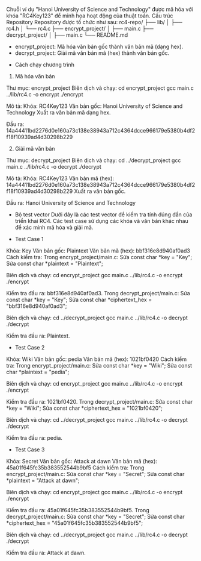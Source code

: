 Chuỗi ví dụ "Hanoi University of Science and Technology" được mã hóa với khóa "RC4Key123" để minh họa hoạt động của thuật toán.
Cấu trúc Repository
Repository được tổ chức như sau:
rc4-repo/
├── lib/
│   ├── rc4.h
│   └── rc4.c
├── encrypt_project/
│   ├── main.c
├── decrypt_project/
│   ├── main.c
└── README.md

- encrypt_project: Mã hóa văn bản gốc thành văn bản mã (dạng hex).
- decrypt_project: Giải mã văn bản mã (hex) thành văn bản gốc.


* Cách chạy chương trình
1. Mã hóa văn bản

Thư mục: encrypt_project
Biên dịch và chạy: cd encrypt_project
                   gcc main.c ../lib/rc4.c -o encrypt
                   ./encrypt

Mô tả:
Khóa: RC4Key123
Văn bản gốc: Hanoi University of Science and Technology
Xuất ra văn bản mã dạng hex.

Đầu ra: 14a44411bd2276d0e160a73c138e38943a712c4364dcce966179e5380b4df2f18f10939ad4d30298b229

2. Giải mã văn bản

Thư mục: decrypt_project
Biên dịch và chạy: cd ../decrypt_project
                   gcc main.c ../lib/rc4.c -o decrypt
                   ./decrypt

Mô tả:
Khóa: RC4Key123
Văn bản mã (hex): 14a44411bd2276d0e160a73c138e38943a712c4364dcce966179e5380b4df2f18f10939ad4d30298b229
Xuất ra văn bản gốc.

Đầu ra: Hanoi University of Science and Technology

* Bộ test vector
Dưới đây là các test vector để kiểm tra tính đúng đắn của triển khai RC4. Các test case sử dụng các khóa và văn bản khác nhau để xác minh mã hóa và giải mã.

- Test Case 1

Khóa: Key
Văn bản gốc: Plaintext
Văn bản mã (hex): bbf316e8d940af0ad3
Cách kiểm tra:
Trong encrypt_project/main.c:
Sửa const char *key = "Key";
Sửa const char *plaintext = "Plaintext";

Biên dịch và chạy: cd encrypt_project
                   gcc main.c ../lib/rc4.c -o encrypt
                   ./encrypt

Kiểm tra đầu ra: bbf316e8d940af0ad3.
Trong decrypt_project/main.c:
Sửa const char *key = "Key";
Sửa const char *ciphertext_hex = "bbf316e8d940af0ad3";

Biên dịch và chạy: cd ../decrypt_project
                   gcc main.c ../lib/rc4.c -o decrypt
                   ./decrypt

Kiểm tra đầu ra: Plaintext.

- Test Case 2

Khóa: Wiki
Văn bản gốc: pedia
Văn bản mã (hex): 1021bf0420
Cách kiểm tra:
Trong encrypt_project/main.c:
Sửa const char *key = "Wiki";
Sửa const char *plaintext = "pedia";

Biên dịch và chạy: cd encrypt_project
                   gcc main.c ../lib/rc4.c -o encrypt
                   ./encrypt

Kiểm tra đầu ra: 1021bf0420.
Trong decrypt_project/main.c:
Sửa const char *key = "Wiki";
Sửa const char *ciphertext_hex = "1021bf0420";

Biên dịch và chạy: cd ../decrypt_project
                   gcc main.c ../lib/rc4.c -o decrypt
                   ./decrypt

Kiểm tra đầu ra: pedia.

- Test Case 3

Khóa: Secret
Văn bản gốc: Attack at dawn
Văn bản mã (hex): 45a01f645fc35b383552544b9bf5
Cách kiểm tra:
Trong encrypt_project/main.c:
Sửa const char *key = "Secret";
Sửa const char *plaintext = "Attack at dawn";

Biên dịch và chạy: cd encrypt_project
                   gcc main.c ../lib/rc4.c -o encrypt
                   ./encrypt

Kiểm tra đầu ra: 45a01f645fc35b383552544b9bf5.
Trong decrypt_project/main.c:
Sửa const char *key = "Secret";
Sửa const char *ciphertext_hex = "45a01f645fc35b383552544b9bf5";

Biên dịch và chạy: cd ../decrypt_project
                   gcc main.c ../lib/rc4.c -o decrypt
                   ./decrypt

Kiểm tra đầu ra: Attack at dawn.
